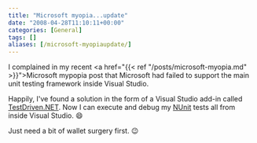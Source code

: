 ```yaml
---
title: "Microsoft myopia...update"
date: "2008-04-28T11:10:11+00:00"
categories: [General]
tags: []
aliases: [/microsoft-myopiaupdate/]
---
```


I complained in my recent <a href="{{< ref "/posts/microsoft-myopia.md" >}}">Microsoft mypopia</a> post that Microsoft had failed to support the main unit testing framework inside Visual Studio.

Happily, I've found a solution in the form of a Visual Studio add-in called <a href="http://testdriven.net/">TestDriven.NET</a>. Now I can execute and debug my <a href="http://www.nunit.org/">NUnit</a> tests all from inside Visual Studio. :smile:

Just need a bit of wallet surgery first. :wink:

